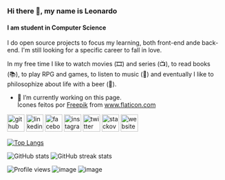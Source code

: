### Hi there 👋, my name is Leonardo
#### I am student in Computer Science

I do open source projects to focus my learning, both front-end ande back-end. I'm still looking for a specific career to fall in love.

In my free time I like to watch movies (🎞️) and series (📺), to read books (📚), to play RPG and games, to listen to music (🎵) and eventually I like to philosophize about life with a beer (🍺).

- 🔭 I’m currently working on this page. <div>Ícones feitos por <a href="https://www.freepik.com" title="Freepik">Freepik</a> from <a href="https://www.flaticon.com/br/" title="Flaticon">www.flaticon.com</a></div>

[<img src='https://user-images.githubusercontent.com/60453161/120713944-f639fa80-c498-11eb-9492-146e717e9b05.png' alt='github' height='40'>](https://github.com/KallDrayck) [<img src='https://cdn.jsdelivr.net/npm/simple-icons@3.0.1/icons/linkedin.svg' alt='linkedin' height='40'>](https://www.linkedin.com/in/leo-calazans//)  [<img src='https://user-images.githubusercontent.com/60453161/120713819-d1de1e00-c498-11eb-9e35-d14f1c32cd63.png' alt='facebook' height='40'>](https://www.facebook.com/leonardo.pintosilva.1)  [<img src='!https://user-images.githubusercontent.com/60453161/120713990-0651da00-c499-11eb-9c3c-ca192838a1e6.png' alt='instagram' height='40'>](https://www.instagram.com/drayck/)  [<img src='https://user-images.githubusercontent.com/60453161/120714051-18337d00-c499-11eb-8811-b0530baf924b.png' alt='twitter' height='40'>](https://twitter.com/LeoPintoSilva)  [<img src='https://user-images.githubusercontent.com/60453161/120713602-89266500-c498-11eb-86d3-bf1e855d34e6.png' alt='stackoverflow' height='40'>](https://stackoverflow.com/users/14782482/leonardo-pinto-silva) [<img src='https://user-images.githubusercontent.com/60453161/120713763-bc68f400-c498-11eb-9678-b1e550672078.png' alt='website' height='40'>](https://kalldrayck.github.io/Curriculo/)  

[![Top Langs](https://github-readme-stats.vercel.app/api/top-langs/?username=KallDrayck)](https://github.com/anuraghazra/github-readme-stats)

![GitHub stats](https://github-readme-stats.vercel.app/api?username=KallDrayck&show_icons=true&count_private=true)  ![GitHub streak stats](https://github-readme-streak-stats.herokuapp.com/?user=KallDrayck)  

![Profile views](https://gpvc.arturio.dev/KallDrayck)
![image](https://user-images.githubusercontent.com/60453161/120713944-f639fa80-c498-11eb-9492-146e717e9b05.png)
![image](https://user-images.githubusercontent.com/60453161/120714051-18337d00-c499-11eb-8811-b0530baf924b.png)
